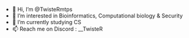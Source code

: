 - 👋 Hi, I’m @TwisteRmtps
- 👀 I’m interested in  Bioinformatics,  Computational biology &  Security    
- 🌱 I’m currently studying CS 
- 📫 Reach me on 
Discord : __TwisteR  

<!---
TwisteRmtps/TwisteRmtps is a ✨ special ✨ repository because its `README.md` (this file) appears on your GitHub profile.
You can click the Preview link to take a look at your changes.
--->
